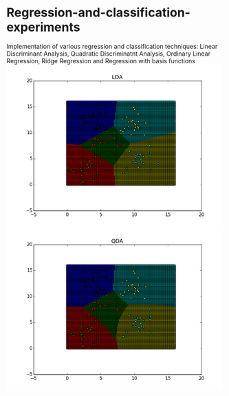 # Regression-and-classification-experiments
Implementation of various regression and classification techniques: Linear Discriminant Analysis, Quadratic Discriminatnt Analysis, Ordinary Linear Regression, Ridge Regression and Regression with basis functions
![LDA Classification](/LDA.png)
![QDA Classification](/QDA.png)
